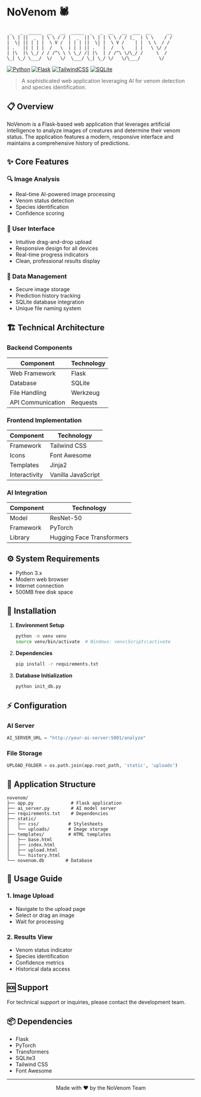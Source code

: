 # NoVenom 🕷️

```
 _   _  _____  __   __  _____  _   _  __   __  ___  __      __
| \ | ||  _  | \ \ / / |  _  || \ | | \ \ / / |_  | \ \    / /
|  \| || | | |  \ V /  | | | ||  \| |  \ V /    | |  \ \  / / 
| . ` || | | |  /   \  | | | || . ` |  /   \    | |   \ \/ /  
| |\  |\ \_/ / / /^\ \ \ \_/ /| |\  | / /^\ \/\_/ /     \  /   
\_| \_/ \___/  \/   \/  \___/ \_| \_/ \/   \/\___/       \/    
```

[![Python](https://img.shields.io/badge/Python-3.x-blue.svg)](https://www.python.org/)
[![Flask](https://img.shields.io/badge/Flask-2.x-green.svg)](https://flask.palletsprojects.com/)
[![TailwindCSS](https://img.shields.io/badge/TailwindCSS-2.x-38B2AC.svg)](https://tailwindcss.com/)
[![SQLite](https://img.shields.io/badge/SQLite-3.x-003B57.svg)](https://www.sqlite.org/)

> A sophisticated web application leveraging AI for venom detection and species identification.

## 📋 Overview

NoVenom is a Flask-based web application that leverages artificial intelligence to analyze images of creatures and determine their venom status. The application features a modern, responsive interface and maintains a comprehensive history of predictions.

## ✨ Core Features

### 🔍 Image Analysis
- Real-time AI-powered image processing
- Venom status detection
- Species identification
- Confidence scoring

### 🎨 User Interface
- Intuitive drag-and-drop upload
- Responsive design for all devices
- Real-time progress indicators
- Clean, professional results display

### 💾 Data Management
- Secure image storage
- Prediction history tracking
- SQLite database integration
- Unique file naming system

## 🏗️ Technical Architecture

### Backend Components
| Component | Technology |
|-----------|------------|
| Web Framework | Flask |
| Database | SQLite |
| File Handling | Werkzeug |
| API Communication | Requests |

### Frontend Implementation
| Component | Technology |
|-----------|------------|
| Framework | Tailwind CSS |
| Icons | Font Awesome |
| Templates | Jinja2 |
| Interactivity | Vanilla JavaScript |

### AI Integration
| Component | Technology |
|-----------|------------|
| Model | ResNet-50 |
| Framework | PyTorch |
| Library | Hugging Face Transformers |

## ⚙️ System Requirements

- Python 3.x
- Modern web browser
- Internet connection
- 500MB free disk space

## 🚀 Installation

1. **Environment Setup**
   ```bash
   python -m venv venv
   source venv/bin/activate  # Windows: venv\Scripts\activate
   ```

2. **Dependencies**
   ```bash
   pip install -r requirements.txt
   ```

3. **Database Initialization**
   ```bash
   python init_db.py
   ```

## ⚡ Configuration

### AI Server
```python
AI_SERVER_URL = "http://your-ai-server:5001/analyze"
```

### File Storage
```python
UPLOAD_FOLDER = os.path.join(app.root_path, 'static', 'uploads')
```

## 📁 Application Structure

```
novenom/
├── app.py              # Flask application
├── ai_server.py        # AI model server
├── requirements.txt    # Dependencies
├── static/
│   ├── css/           # Stylesheets
│   └── uploads/       # Image storage
├── templates/         # HTML templates
│   ├── base.html
│   ├── index.html
│   ├── upload.html
│   └── history.html
└── novenom.db        # Database
```

## 📖 Usage Guide

### 1. Image Upload
- Navigate to the upload page
- Select or drag an image
- Wait for processing

### 2. Results View
- Venom status indicator
- Species identification
- Confidence metrics
- Historical data access

## 🆘 Support

For technical support or inquiries, please contact the development team.

## 📦 Dependencies

- Flask
- PyTorch
- Transformers
- SQLite3
- Tailwind CSS
- Font Awesome

---

<div align="center">
Made with ❤️ by the NoVenom Team
</div>


